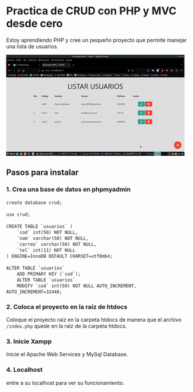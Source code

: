 # Practica de CRUD con PHP y MVC desde cero

Estoy aprendiendo PHP y cree un pequeño proyecto que permite manejar una lista de usuarios.

![ejemplo](/example.gif)

## Pasos para instalar

### 1. Crea una base de datos en phpmyadmin

```
create database crud;

use crud;

CREATE TABLE `usuarios` (
    `cod` int(50) NOT NULL,
    `nom` varchar(50) NOT NULL,
    `correo` varchar(50) NOT NULL,
    `tel` int(11) NOT NULL
) ENGINE=InnoDB DEFAULT CHARSET=utf8mb4;

ALTER TABLE `usuarios`
    ADD PRIMARY KEY (`cod`);
    ALTER TABLE `usuarios`
    MODIFY `cod` int(50) NOT NULL AUTO_INCREMENT, AUTO_INCREMENT=32448;
```

### 2. Coloca el proyecto en la raíz de htdocs

Coloque el proyecto raíz en la carpeta htdocs de manera que el archivo `/index.php` quede en la raíz de la carpeta htdocs.

### 3. Inicie Xampp

Inicie el Apache Web Services y MySql Database.

### 4. Localhost

entre a su localhost para ver su funcionamiento.
